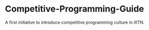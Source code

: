 # Competitive-Programming-Guide
A first initiative to introduce competitive programming culture in IIITN.

